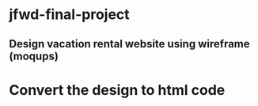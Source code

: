 # jfwd-final-project
## Design vacation rental website using wireframe (moqups)
# Convert the design to html code
